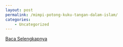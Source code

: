 ```yaml
---
layout: post
permalink: /mimpi-potong-kuku-tangan-dalam-islam/
categories:
    - Uncategorized
---
```


[Baca Selengkapnya](/06)